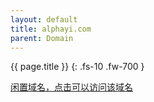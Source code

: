 ```yaml
---
layout: default
title: alphayi.com
parent: Domain
---
```


{{ page.title }}
{: .fs-10 .fw-700 }

[闲置域名，点击可以访问该域名](http://{{page.title}})